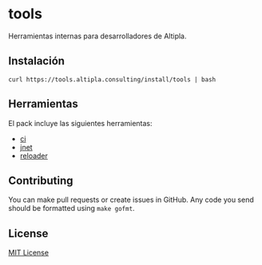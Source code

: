 
# tools

Herramientas internas para desarrolladores de Altipla.


## Instalación

```shell
curl https://tools.altipla.consulting/install/tools | bash
```

## Herramientas

El pack incluye las siguientes herramientas:

- [ci](./cmd/ci)
- [jnet](./cmd/jnet)
- [reloader](./cmd/reloader)


## Contributing

You can make pull requests or create issues in GitHub. Any code you send should be formatted using `make gofmt`.


## License

[MIT License](LICENSE)
